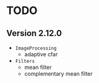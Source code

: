 # TODO

## Version 2.12.0

* `ImageProcessing`
  * adaptive cfar
* `Filters`
  * mean filter
  * complementary mean filter

